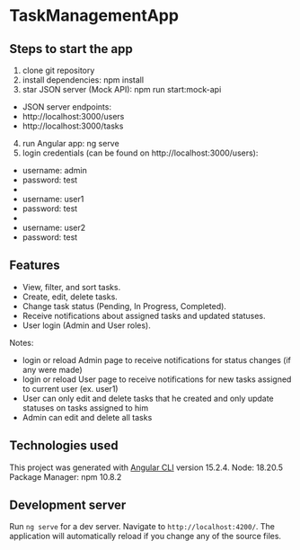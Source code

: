 # TaskManagementApp

## Steps to start the app

1. clone git repository
2. install dependencies: npm install
3. star JSON server (Mock API): npm run start:mock-api
- JSON server endpoints:
- http://localhost:3000/users
- http://localhost:3000/tasks
4. run Angular app: ng serve
5. login credentials (can be found on http://localhost:3000/users):
- username: admin
- password: test
- 
- username: user1
- password: test
- 
- username: user2
- password: test

## Features
- View, filter, and sort tasks.
- Create, edit, delete tasks.
- Change task status (Pending, In Progress, Completed).
- Receive notifications about assigned tasks and updated statuses.
- User login (Admin and User roles).

Notes:
- login or reload Admin page to receive notifications for status changes (if any were made)
- login or reload User page to receive notifications for new tasks assigned to current user (ex. user1)
- User can only edit and delete tasks that he created and only update statuses on tasks assigned to him
- Admin can edit and delete all tasks    

## Technologies used

This project was generated with [Angular CLI](https://github.com/angular/angular-cli) version 15.2.4.
Node: 18.20.5
Package Manager: npm 10.8.2

## Development server

Run `ng serve` for a dev server. Navigate to `http://localhost:4200/`. The application will automatically reload if you change any of the source files.



